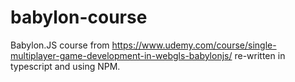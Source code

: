 # babylon-course
Babylon.JS course from https://www.udemy.com/course/single-multiplayer-game-development-in-webgls-babylonjs/ re-written in typescript and using NPM.
